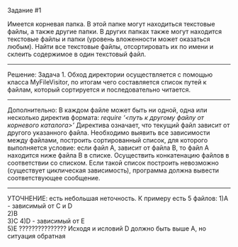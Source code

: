 Задание #1

Имеется корневая папка. В этой папке могут находиться текстовые файлы, а также другие папки. 
В других папках также могут находится текстовые файлы и папки (уровень вложенности может 
оказаться любым). Найти все текстовые файлы, отсортировать их по имени и склеить содержимое в
один текстовый файл.
__________________________________________________________________________________________

Решение: Задача 1. Обход директории осуществляется с помощью класса MyFileVisitor, 
по итогам чего составляется список путей к файлам, который сортируется и последовательно читается.
__________________________________________________________________________________________
Дополнительно:
В каждом файле может быть ни одной, одна или несколько директив формата:
*require ‘<путь к другому файлу от корневого каталога>’*
Директива означает, что текущий файл зависит от другого указанного файла. Необходимо выявить
все зависимости между файлами, построить сортированный список, для которого выполняется условие: 
если файл А, зависит от файла В, то файл А находится ниже файла В в списке.
Осуществить конкатенацию файлов в соответствии со списком. Если такой список построить невозможно 
(существует циклическая зависимость), программа должна вывести соответствующее сообщение.
____________________________________________________________________________________________
УТОЧНЕНИЕ: есть небольшая неточность. 
       К примеру есть 5 файлов:
             1)A - зависимый от С и D  
             2)B                        
             3)C
             4)D - зависимый от E  
             5)E
??????????????? Исходя и исловий D должно быть выше A, но ситуация обратная